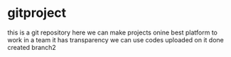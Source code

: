 # gitproject
this is a git repository
here we can make projects onine
best platform to work in a team
it has transparency
we can use codes uploaded on it
done
created branch2
